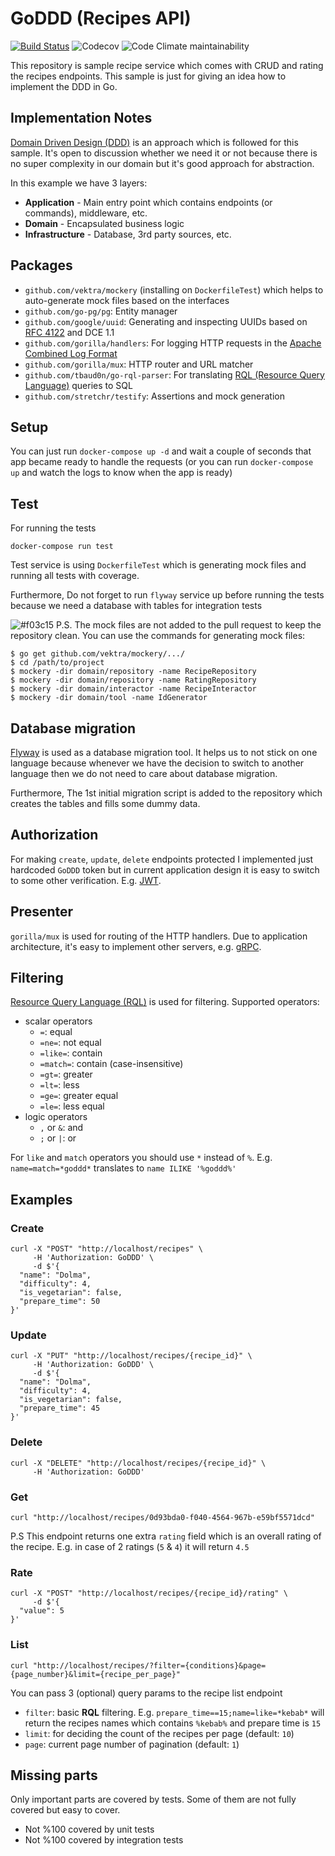 # GoDDD (Recipes API)
[![Build Status](https://travis-ci.org/SananGuliyev/goddd.svg?branch=master)](https://travis-ci.org/SananGuliyev/goddd)
![Codecov](https://img.shields.io/codecov/c/gh/SananGuliyev/goddd)
![Code Climate maintainability](https://img.shields.io/codeclimate/maintainability/SananGuliyev/goddd)

This repository is sample recipe service which comes with CRUD and rating the recipes endpoints. This sample is just for giving an idea how to implement the DDD in Go.

## Implementation Notes
[Domain Driven Design (DDD)](https://en.wikipedia.org/wiki/Domain-driven_design) is an approach which is followed for this sample. It's open to discussion whether we need it or not because there is no super complexity in our domain but it's good approach for abstraction. 

In this example we have 3 layers:
* **Application** - Main entry point which contains endpoints (or commands), middleware, etc.
* **Domain** - Encapsulated business logic
* **Infrastructure** - Database, 3rd party sources, etc.

## Packages

* `github.com/vektra/mockery` (installing on `DockerfileTest`) which helps to auto-generate mock files based on the interfaces
* `github.com/go-pg/pg`: Entity manager
* `github.com/google/uuid`: Generating and inspecting UUIDs based on [RFC 4122](http://tools.ietf.org/html/rfc4122) and DCE 1.1
* `github.com/gorilla/handlers`: For logging HTTP requests in the [Apache Combined Log Format](http://httpd.apache.org/docs/2.2/logs.html#combined)
* `github.com/gorilla/mux`: HTTP router and URL matcher 
* `github.com/tbaud0n/go-rql-parser`: For translating [RQL (Resource Query Language)](https://dundalek.com/rql/draft-zyp-rql-00.html) queries to SQL 
* `github.com/stretchr/testify`: Assertions and mock generation

## Setup
You can just run `docker-compose up -d` and wait a couple of seconds that app became ready to handle the requests (or you can run `docker-compose up` and watch the logs to know when the app is ready)

## Test
For running the tests
```
docker-compose run test
```
Test service is using `DockerfileTest` which is generating mock files and running all tests with coverage. 

Furthermore, Do not forget to run `flyway` service up before running the tests because we need a database with tables for integration tests

![#f03c15](https://placehold.it/15/f03c15/000000?text=+) P.S. The mock files are not added to the pull request to keep the repository clean. You can use the commands for generating mock files:
```
$ go get github.com/vektra/mockery/.../
$ cd /path/to/project
$ mockery -dir domain/repository -name RecipeRepository
$ mockery -dir domain/repository -name RatingRepository
$ mockery -dir domain/interactor -name RecipeInteractor
$ mockery -dir domain/tool -name IdGenerator
```

## Database migration
[Flyway](https://flywaydb.org) is used as a database migration tool. It helps us to not stick on one language because whenever we have the decision to switch to another language then we do not need to care about database migration.

Furthermore, The 1st initial migration script is added to the repository which creates the tables and fills some dummy data.

## Authorization
For making `create`, `update`, `delete` endpoints protected I implemented just hardcoded `GoDDD` token but in current application design it is easy to switch to some other verification. E.g. [JWT](https://jwt.io/).

## Presenter
`gorilla/mux` is used for routing of the HTTP handlers. Due to application architecture, it's easy to implement other servers, e.g. [gRPC](https://grpc.io/).

## Filtering
[Resource Query Language (RQL)](https://dundalek.com/rql/draft-zyp-rql-00.html) is used for filtering. Supported operators:
* scalar operators
    * `=`: equal
    * `=ne=`: not equal
    * `=like=`: contain
    * `=match=`: contain (case-insensitive)
    * `=gt=`: greater
    * `=lt=`: less
    * `=ge=`: greater equal
    * `=le=`: less equal
* logic operators
    * `,` or `&`: and
    * `;` or `|`: or 
    
For `like` and `match` operators you should use `*` instead of `%`. E.g. `name=match=*goddd*` translates to `name ILIKE '%goddd%'`

## Examples

### Create
```
curl -X "POST" "http://localhost/recipes" \
     -H 'Authorization: GoDDD' \
     -d $'{
  "name": "Dolma",
  "difficulty": 4,
  "is_vegetarian": false,
  "prepare_time": 50
}'
```

### Update 
```
curl -X "PUT" "http://localhost/recipes/{recipe_id}" \
     -H 'Authorization: GoDDD' \
     -d $'{
  "name": "Dolma",
  "difficulty": 4,
  "is_vegetarian": false,
  "prepare_time": 45
}'
```

### Delete
```
curl -X "DELETE" "http://localhost/recipes/{recipe_id}" \
     -H 'Authorization: GoDDD'
```

### Get
```
curl "http://localhost/recipes/0d93bda0-f040-4564-967b-e59bf5571dcd"
```
P.S This endpoint returns one extra `rating` field which is an overall rating of the recipe. E.g. in case of 2 ratings (`5` & `4`) it will return `4.5`

### Rate
```
curl -X "POST" "http://localhost/recipes/{recipe_id}/rating" \
     -d $'{
  "value": 5
}'
```

### List
```
curl "http://localhost/recipes/?filter={conditions}&page={page_number}&limit={recipe_per_page}"
```

You can pass 3 (optional) query params to the recipe list endpoint
* `filter`: basic **RQL** filtering. E.g. `prepare_time==15;name=like=*kebab*` will return the recipes names which contains `%kebab%` and prepare time is `15`
* `limit`: for deciding the count of the recipes per page (default: `10`)
* `page`: current page number of pagination (default: `1`)

## Missing parts
Only important parts are covered by tests. Some of them are not fully covered but easy to cover.

* Not %100 covered by unit tests
* Not %100 covered by integration tests
